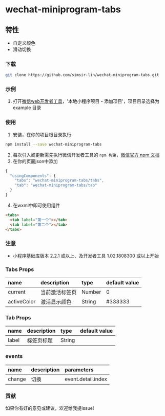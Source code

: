 # wechat-miniprogram-tabs

## 特性
* 自定义颜色
* 滑动切换

### 下载
``` bash
git clone https://github.com/simsir-lin/wechat-miniprogram-tabs.git
```

### 示例
1. 打开[微信web开发者工具](https://mp.weixin.qq.com/debug/wxadoc/dev/devtools/download.html)，'本地小程序项目 - 添加项目'，项目目录选择为 example 目录

### 使用
1. 安装，在你的项目根目录执行
``` bash
npm install --save wechat-miniprogram-tabs
```
2. 每次引入或更新需先执行微信开发者工具的 `npm 构建`，[微信官方 npm 文档](https://developers.weixin.qq.com/miniprogram/dev/devtools/npm.html)
3. 在你的页面json中添加
``` javascript
{
  "usingComponents": {
    "tabs": "wechat-miniprogram-tabs/tabs",
    "tab": "wechat-miniprogram-tabs/tab"
  }
}
```
4. 在wxml中即可使用组件
``` html
<tabs>
  <tab label="第一个"></tab>
  <tab label="第二个"></tab>
</tabs>
```

### 注意
* 小程序基础库版本 2.2.1 或以上、及开发者工具 1.02.1808300 或以上开始

### Tabs Props

| name     | description              | type     | default value |
| :---------------- | :----------------------- | :------  | :------------ |
| current             | 当前激活标签页                 | Number    | 0          |
| activeColor             | 激活显示颜色                 | String    | #333333          |

### Tab Props

| name     | description              | type     | default value |
| :---------------- | :----------------------- | :------  | :------------ |
| label             | 标签页标题                 | String    |          |

### events

| name     | description              | parameters     |
| :---------------- | :----------------------- | :------  |
| change            | 切换                |   event.detail.index  |


### 贡献
如果你有好的意见或建议，欢迎给我提issue!
